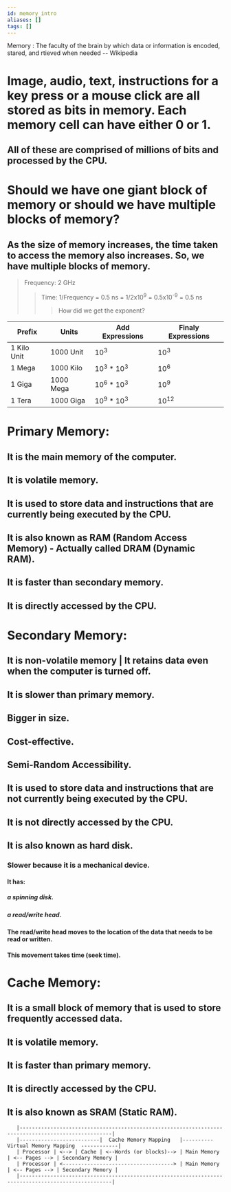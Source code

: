 ```yaml
---
id: memory_intro
aliases: []
tags: []
---
```


Memory
: The faculty of the brain by which data or information is encoded, stared, and rtieved when needed -- Wikipedia

# Image, audio, text, instructions for a key press or a mouse click are all stored as bits in memory. Each memory cell can have either 0 or 1.
## All of these are comprised of millions of bits and processed by the CPU.

# Should we have one giant block of memory or should we have multiple blocks of memory?
## As the size of memory increases, the time taken to access the memory also increases. So, we have multiple blocks of memory.

   > Frequency: 2 GHz
   >> Time: 1/Frequency = 0.5 ns
   >> = 1/2x10<sup>9</sup> = 0.5x10<sup>-9</sup> = 0.5 ns
   >>> How did we get the exponent?


| Prefix | Units | Add Expressions  | Finaly Expressions         |
|--------|-------|------------------|----------------------------|
| 1 Kilo Unit    | 1000 Unit        | 10<sup>3</sup> <Unit> | 10<sup>3</sup> <Unit>  |
| 1 Mega <Unit>  | 1000 Kilo <Unit> | 10<sup>3</sup> * 10<sup>3</sup> | 10<sup>6</sup> <Unit>  |
| 1 Giga <Unit>  | 1000 Mega <Unit> | 10<sup>6</sup> * 10<sup>3</sup> | 10<sup>9</sup> <Unit>  |
| 1 Tera <Unit>  | 1000 Giga <Unit> | 10<sup>9</sup> * 10<sup>3</sup> | 10<sup>12</sup> <Unit> |


# Primary Memory:
## It is the main memory of the computer.
## It is volatile memory.
## It is used to store data and instructions that are currently being executed by the CPU.
## It is also known as RAM (Random Access Memory) - Actually called DRAM (Dynamic RAM).
## It is faster than secondary memory.
## It is directly accessed by the CPU.
# Secondary Memory:
## It is non-volatile memory | It retains data even when the computer is turned off.
## It is slower than primary memory.
## Bigger in size.
## Cost-effective.
## Semi-Random Accessibility.
## It is used to store data and instructions that are not currently being executed by the CPU.
## It is not directly accessed by the CPU.
## It is also known as hard disk.
### Slower because it is a mechanical device.
#### It has:
##### a spinning disk.
##### a read/write head.
#### The read/write head moves to the location of the data that needs to be read or written.
#### This movement takes time (seek time).
# Cache Memory:
## It is a small block of memory that is used to store frequently accessed data.
## It is volatile memory.
## It is faster than primary memory.
## It is directly accessed by the CPU.
## It is also known as SRAM (Static RAM).

```
   |----------------------------------------------------------------------------------------------------|
   |--------------------------|  Cache Memory Mapping   |---------- Virtual Memory Mapping  ------------|
   | Processor | <--> | Cache | <--Words (or blocks)--> | Main Memory | <-- Pages --> | Secondary Memory |
   | Processor | <------------------------------------> | Main Memory | <-- Pages --> | Secondary Memory |
   |----------------------------------------------------------------------------------------------------|
```
